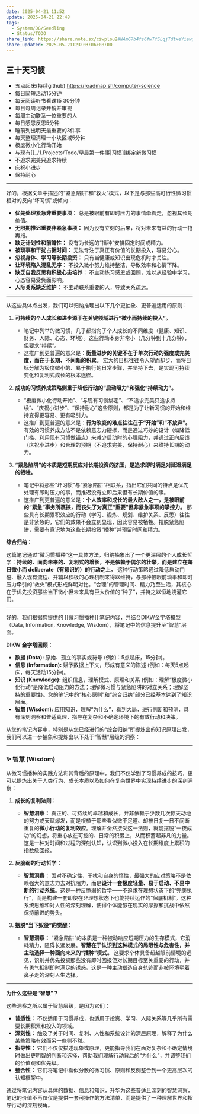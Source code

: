 ```yaml
---
date: 2025-04-21 11:52
update: 2025-04-21 22:48
tags:
  - System/DG/Seedling
  - Status/TODO
share_link: https://share.note.sx/ciwplou2#NAmG7b4fs6fwTfSLqjTdtxeYiewgw6OHvn7+d/eu/GE
share_updated: 2025-05-21T23:03:06+08:00
---
```

## 三十天习惯
- 五点起床(持续github) https://roadmap.sh/computer-science
- 每日简短活动15分钟
- 每天阅读听书看课15 30分钟
- 每日每周记录开销并审视
- 每周主动联系一位重要的人
- 每日感恩反思5分钟
- 睡前列出明天最重要的3件事
- 每天整理清理一小块区域5分钟
- 极度微小化行动开始
- 与现有[[../1.Projects/Todo/早晨第一件事|习惯]]绑定新微习惯
- 不追求完美只追求持续
- 庆祝小进步
- 保持耐心

---

好的，根据文章中描述的“紧急陷阱”和“救火”模式，以下是与那些高可行性微习惯相对的反向“坏习惯”或倾向：

- **优先处理紧急非重要事项：** 总是被眼前有即时压力的事情牵着走，忽视其长期价值。
- **无限期推迟重要非紧急事项：** 因为没有立刻的后果，将对未来有益的行动一拖再拖。
- **缺乏计划性和前瞻性：** 没有为长远的“播种”安排固定时间或精力。
- **被琐事和干扰占据时间：** 无法专注于真正有价值的长期投入，容易分心。
- **忽视身体、学习等长期投资：** 只有当健康或知识出现危机时才关注。
- **让环境陷入混乱无序：** 不投入微小努力维持整洁，导致效率和心情下降。
- **缺乏自我反思和积极心态培养：** 不主动练习感恩或回顾，难以从经验中学习，心态容易受负面影响。
- **人际关系缺乏维护：** 不主动联系重要的人，导致关系疏远。

---


从这些具体点出发，我们可以归纳推理出以下几个更抽象、更普遍适用的原则：

1.  **可持续的个人成长和进步源于在关键领域进行“微小而持续的投入”。**
    *   笔记中列举的微习惯，几乎都指向了个人成长的不同维度（健康、知识、财务、人际、心态、环境）。这些行动本身非常小（几分钟到十几分钟），但要求“持续”。
    *   这推广到更普遍的意义是：**衡量进步的关键不在于单次行动的强度或完美度，而在于长期、不间断的积累。** 宏大的目标往往令人望而却步，而将目标分解为极度微小的、易于执行的日常步骤，并坚持下去，是实现可持续变化和复利式成长的根本途径。

2.  **成功的习惯养成策略侧重于降低行动的“启动阻力”和强化“持续动力”。**
    *   “极度微小化行动开始”、“与现有习惯绑定”、“不追求完美只追求持续”、“庆祝小进步”、“保持耐心”这些原则，都是为了让新习惯的开始和维持变得更容易、更有吸引力。
    *   这推广到更普遍的意义是：**行为改变的难点往往在于“开始”和“不放弃”。** 有效的习惯养成方法不是依赖意志力硬撑，而是通过巧妙的设计（如降低门槛、利用现有习惯做锚点）来减少启动时的心理阻力，并通过正向反馈（庆祝小进步）和合理的预期（不追求完美，保持耐心）来维持长期的动力。

3.  **“紧急陷阱”的本质是短期反应对长期投资的挤压，是追求即时满足对延迟满足的牺牲。**
    *   笔记中将那些“坏习惯”与“紧急陷阱”相联系，指出它们共同的特点是优先处理有即时压力的事，而推迟没有立即后果但有长期价值的事。
    *   这推广到更普遍的意义是：**个人效率和成长的最大敌人之一，是被眼前的“紧急”事务所裹挟，而丧失了对真正“重要”但非紧急事项的掌控力。** 那些具有长期累积效应的行动（学习、锻炼、规划、维护关系、反思）往往是非紧急的，它们的效果不会立刻显现，因此容易被牺牲。摆脱紧急陷阱，需要有意识地为这些长期投资“播种”并预留时间和精力。

**综合归纳：**

这篇笔记通过“微习惯播种”这一具体方法，归纳抽象出了一个更深层的个人成长哲学：**持续的、面向未来的、复利式的增长，不是依赖于偶尔的壮举，而是建立在每日微小而 deliberate（有意识的）的行动之上。** 这种行动策略通过降低启动门槛、融入现有流程、并辅以积极的心理机制来得以维持，与那种被眼前琐事和即时压力牵引的“救火”模式形成鲜明对比。“合理”的管理时间、精力乃至生活，其核心在于优先投资那些当下微小但未来具有巨大价值的“种子”，并持之以恒地浇灌它们。

---
好的，我们根据您提供的 [[微习惯播种]] 笔记内容，并结合DIKW金字塔模型（Data, Information, Knowledge, Wisdom），将笔记中的信息提升至“智慧”层面。

**DIKW 金字塔回顾：**

*   **数据 (Data):** 原始、孤立的事实或符号 (例如：5点起床，15分钟)。
*   **信息 (Information):** 赋予数据上下文，形成有意义的陈述 (例如：每天5点起床，每天活动15分钟)。
*   **知识 (Knowledge):** 组织信息，理解模式、原理和关系 (例如：理解“极度微小化行动”是降低启动阻力的方法；理解微习惯与紧急陷阱的对立关系；理解坚持的重要性)。您的笔记中的“核心原则”和“综合归纳”部分已经基本达到了知识层面。
*   **智慧 (Wisdom):** 应用知识，理解“为什么”，看到大局，进行判断和预测，具有深刻洞察和普适真理，指导在复杂和不确定环境下的有效行动和决策。

从您的笔记内容中，特别是从您已经进行的“综合归纳”所提炼出的知识原理出发，我们可以进一步抽象和提炼出以下处于“智慧”层级的洞察：

---

### ✨ 智慧 (Wisdom)

从微习惯播种的实践方法和其背后的原理中，我们不仅学到了习惯养成的技巧，更可以提炼出关于人类行为、成长本质以及如何在复杂世界中实现持续进步的深刻洞察：

1.  **成长的复利法则：**
    *   **智慧洞察：** 真正的、可持续的卓越和成长，并非依赖于少数几次惊天动地的努力或天赋爆发，而是根植于那些看似微不足道、却被日复一日不间断重复的**微小行动的复利效应**。理解并全然接受这一法则，就能摆脱“一夜成功”的幻想，将重心放在可控的、日常的积累上，从而积蓄起非凡的力量。这是一种对时间和过程的深刻认知，认识到微小投入在长期维度上累积的指数级回报。

2.  **反脆弱的行动哲学：**
    *   **智慧洞察：** 面对不确定性、干扰和自身的惰性，最强大的应对策略不是依赖强大的意志力去对抗阻力，而是**设计一套极度轻量、易于启动、不易中断的行动系统**。这是一种反脆弱的哲学——不追求在理想状态下的“完美执行”，而是构建一套即使在非理想状态下也能持续运作的“保底机制”。这种系统思维和对人性的深刻理解，使得个体能够在现实的摩擦和挑战中依然保持前进的势头。

3.  **摆脱“当下奴役”的觉醒：**
    *   **智慧洞察：** “紧急陷阱”的本质是一种被动响应短期压力的生存模式，它消耗精力，阻碍长远发展。**智慧在于认识到这种模式的局限性与危害性，并主动选择一种面向未来的“播种”模式。** 这要求个体具备超越眼前情境的远见，识别并优先投资那些没有即时回报但对长期目标至关重要的行动，并有勇气抵制即时满足的诱惑。这是一种主动塑造自身轨迹而非被环境牵着鼻子走的深刻人生选择。

---

**为什么这些是“智慧”？**

这些洞察之所以属于智慧层级，是因为它们：

*   **普适性：** 不仅适用于习惯养成，也适用于投资、学习、人际关系等几乎所有需要长期积累和投入的领域。
*   **深刻性：** 触及了关于时间、复利、人性和系统设计的深层原理，解释了为什么某些策略有效而另一些则不然。
*   **指导性：** 它们不仅仅描述现象或原理，更能指导我们在面对复杂和不确定情境时做出更明智的判断和选择，帮助我们理解行动背后的“为什么”，并调整我们的价值观和优先级。
*   **整合性：** 它们将笔记中看似分散的微习惯、原则和反例整合到一个更高层次的认知框架中。

通过将笔记内容从具体的数据、信息和知识，升华为这些普适且深刻的智慧洞察，笔记的价值不再仅仅是提供一套可操作的方法清单，而是提供了一种理解世界和指导行动的深刻视角。